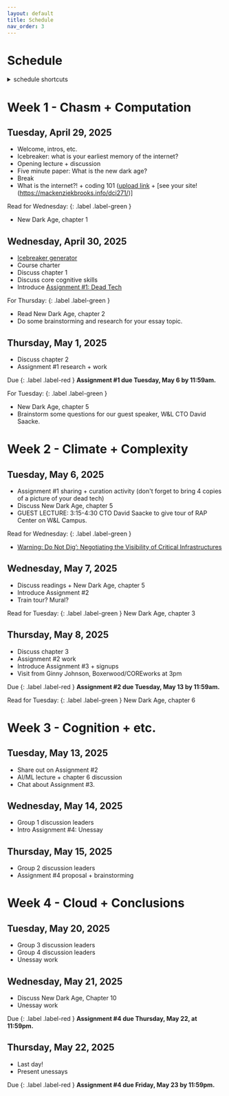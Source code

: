 ```yaml
---
layout: default
title: Schedule
nav_order: 3
---
```


# Schedule 

<details  markdown="block">
  <summary>
    schedule shortcuts
  </summary>
1. TOC
{:toc}
</details>


# Week 1 - Chasm + Computation

## Tuesday, April 29, 2025

* Welcome, intros, etc.
* Icebreaker: what is your earliest memory of the internet?
* Opening lecture + discussion
* Five minute paper: What is the new dark age? 
* Break 
* What is the internet?! + coding 101 ([upload link](https://wlu.app.box.com/f/096d822840794c3aafd4521c7550d622) + [see your site!(https://mackenziekbrooks.info/dci271/)]

Read for Wednesday:
{: .label .label-green }
* New Dark Age, chapter 1

## Wednesday, April 30, 2025

* [Icebreaker generator](https://mackenziekbrooks.github.io/icebreaker-generator/)
* Course charter
* Discuss chapter 1
* Discuss core cognitive skills
* Introduce [Assignment #1: Dead Tech](../../assignments/#assignment-1-dead-tech)

For Thursday:
{: .label .label-green }

* Read New Dark Age, chapter 2
* Do some brainstorming and research for your essay topic. 


## Thursday, May 1, 2025

* Discuss chapter 2
* Assignment #1 research + work

Due
{: .label .label-red } 
**Assignment #1 due Tuesday, May 6 by 11:59am.**

For Tuesday:
{: .label .label-green }
* New Dark Age, chapter 5
* Brainstorm some questions for our guest speaker, W&L CTO David Saacke.

# Week 2 - Climate + Complexity

## Tuesday, May 6, 2025
* Assignment #1 sharing + curation activity (don't forget to bring 4 copies of a picture of your dead tech)
* Discuss New Dark Age, chapter 5
* GUEST LECTURE: 3:15-4:30 CTO David Saacke to give tour of RAP Center on W&L Campus. 

Read for Wednesday:
{: .label .label-green }
* [Warning: Do Not Dig’: Negotiating the Visibility of Critical Infrastructures](https://journals.sagepub.com/doi/10.1177/1470412911430465)

## Wednesday, May 7, 2025

* Discuss readings + New Dark Age, chapter 5
* Introduce Assignment #2
* Train tour? Mural? 

Read for Tuesday:
{: .label .label-green }
New Dark Age, chapter 3

## Thursday, May 8, 2025

* Discuss chapter 3
* Assignment #2 work 
* Introduce Assignment #3 + signups 
* Visit from Ginny Johnson, Boxerwood/COREworks at 3pm

Due
{: .label .label-red } 
**Assignment #2 due Tuesday, May 13 by 11:59am.**

Read for Tuesday:
{: .label .label-green }
New Dark Age, chapter 6

# Week 3 - Cognition + etc.

## Tuesday, May 13, 2025

* Share out on Assignment #2
* AI/ML lecture + chapter 6 discussion
* Chat about Assignment #3. 

## Wednesday, May 14, 2025

* Group 1 discussion leaders
* Intro Assignment #4: Unessay

## Thursday, May 15, 2025

* Group 2 discussion leaders
* Assignment #4 proposal + brainstorming

# Week 4 - Cloud + Conclusions

## Tuesday, May 20, 2025

* Group 3 discussion leaders 
* Group 4 discussion leaders
* Unessay work 

## Wednesday, May 21, 2025

* Discuss New Dark Age, Chapter 10 
* Unessay work 

Due
{: .label .label-red } 
**Assignment #4 due Thursday, May 22, at 11:59pm.**

## Thursday, May 22, 2025

* Last day!
* Present unessays 

Due
{: .label .label-red } 
**Assignment #4 due Friday, May 23 by 11:59pm.**





